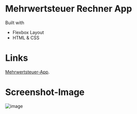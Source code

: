 # Mehrwertsteuer Rechner App


Built with
* Flexbox Layout
* HTML & CSS

# Links
<a href="https://steuer-app.vercel.app/">Mehrwertsteuer-App</a>.

# Screenshot-Image

![image](https://github.com/Hkndevit/SteuerApp/assets/153287802/08af333c-ca2a-491f-a577-692ee9527d1f)


